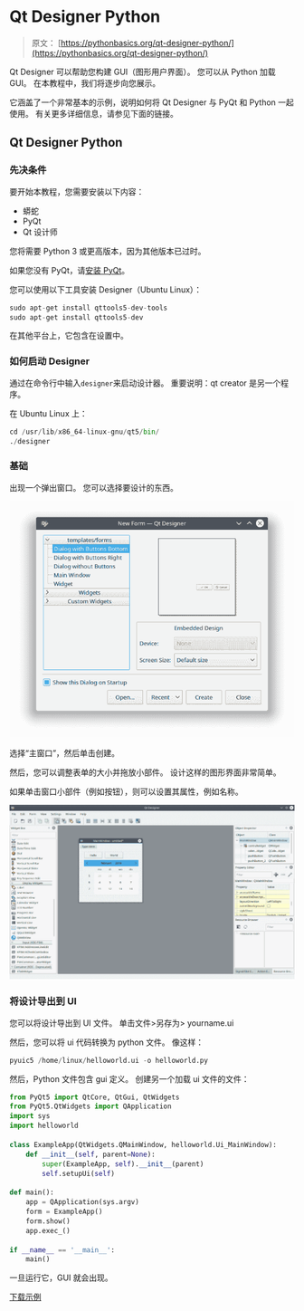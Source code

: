 # Qt Designer Python

> 原文： [https://pythonbasics.org/qt-designer-python/](https://pythonbasics.org/qt-designer-python/)

Qt Designer 可以帮助您构建 GUI（图形用户界面）。 您可以从 Python 加载 GUI。 在本教程中，我们将逐步向您展示。

它涵盖了一个非常基本的示例，说明如何将 Qt Designer 与 PyQt 和 Python 一起使用。 有关更多详细信息，请参见下面的链接。




## Qt Designer Python

### 先决条件

要开始本教程，您需要安装以下内容：

*   蟒蛇
*   PyQt
*   Qt 设计师

您将需要 Python 3 或更高版本，因为其他版本已过时。

如果您没有 PyQt，请[安装 PyQt](/install-pyqt/)。

您可以使用以下工具安装 Designer（Ubuntu Linux）：

```py
sudo apt-get install qttools5-dev-tools
sudo apt-get install qttools5-dev

```

在其他平台上，它包含在设置中。

### 如何启动 Designer

通过在命令行中输入`designer`来启动设计器。 重要说明：qt creator 是另一个程序。

在 Ubuntu Linux 上：

```py
cd /usr/lib/x86_64-linux-gnu/qt5/bin/ 
./designer

```

### 基础

出现一个弹出窗口。 您可以选择要设计的东西。

![pyqt designer](img/ae8e6eb853cd61665d2bfd313a2d391e.jpg)

选择“主窗口”，然后单击创建。

然后，您可以调整表单的大小并拖放小部件。 设计这样的图形界面非常简单。

如果单击窗口小部件（例如按钮），则可以设置其属性，例如名称。

![qt designer](img/7b3d5c4209c210120366a607eb41d2ce.jpg)

### 将设计导出到 UI

您可以将设计导出到 UI 文件。 单击文件&gt;另存为&gt; yourname.ui

然后，您可以将 ui 代码转换为 python 文件。
像这样：

```py
pyuic5 /home/linux/helloworld.ui -o helloworld.py

```

然后，Python 文件包含 gui 定义。
创建另一个加载 ui 文件的文件：

```py
from PyQt5 import QtCore, QtGui, QtWidgets
from PyQt5.QtWidgets import QApplication
import sys
import helloworld

class ExampleApp(QtWidgets.QMainWindow, helloworld.Ui_MainWindow):
    def __init__(self, parent=None):
        super(ExampleApp, self).__init__(parent)
        self.setupUi(self)

def main():
    app = QApplication(sys.argv)
    form = ExampleApp()
    form.show()
    app.exec_()

if __name__ == '__main__':
    main()

```

一旦运行它，GUI 就会出现。

[下载示例](https://gum.co/pysqtsamples)